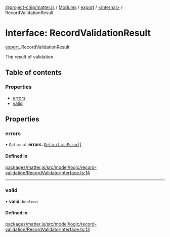 [@project-chip/matter.js](../README.md) / [Modules](../modules.md) / [export](../modules/export.md) / [<internal\>](../modules/export._internal_.md) / RecordValidationResult

# Interface: RecordValidationResult

[export](../modules/export.md).[<internal>](../modules/export._internal_.md).RecordValidationResult

The result of validation.

## Table of contents

### Properties

- [errors](export._internal_.RecordValidationResult.md#errors)
- [valid](export._internal_.RecordValidationResult.md#valid)

## Properties

### errors

• `Optional` **errors**: [`DefinitionError`](../modules/model.md#definitionerror)[]

#### Defined in

[packages/matter.js/src/model/logic/record-validation/RecordValidatorInterface.ts:14](https://github.com/project-chip/matter.js/blob/ac2c2688/packages/matter.js/src/model/logic/record-validation/RecordValidatorInterface.ts#L14)

___

### valid

• **valid**: `boolean`

#### Defined in

[packages/matter.js/src/model/logic/record-validation/RecordValidatorInterface.ts:13](https://github.com/project-chip/matter.js/blob/ac2c2688/packages/matter.js/src/model/logic/record-validation/RecordValidatorInterface.ts#L13)
